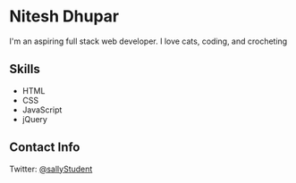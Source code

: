 <div>
  <h1>Nitesh Dhupar</h1>
  <p>I'm an aspiring full stack web developer. I love cats, coding, and crocheting</p>

  <h2>Skills</h2>
  <ul>
    <li>HTML</li>
    <li>CSS</li>
    <li>JavaScript</li>
    <li>jQuery</li>
  </ul>

  <h2>Contact Info</h2>
  <p>Twitter: <a href="https://twitter.com/sallyStudent">@sallyStudent</a></p>
</div>
